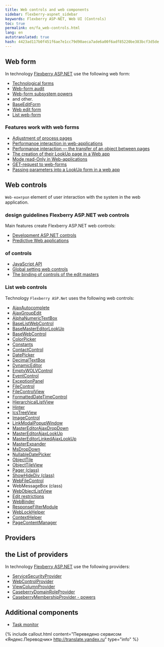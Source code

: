 ```yaml
--- 
title: Web controls and web components 
sidebar: flexberry-aspnet_sidebar 
keywords: Flexberry ASP-NET, Web UI (Controls) 
toc: true 
permalink: en/fa_web-controls.html 
lang: en 
autotranslated: true 
hash: 4423ad117b0f451f6ae7e1cc79d90aeca7ade6a00f6adf85220be383bcf3d5de 
--- 
```


## Web form 

In technology [Flexberry ASP.NET](fa_flexberry-asp-net.html) use the following web form: 
* [Technological forms](fa_tech-forms-web.html) 
* [Web-form audit](fa_audit-web-forms.html) 
* [Web-form subsystem powers](fa_security-forms.html) 
* and other. 
* [BaseEditForm](fa_base-edit-form.html) 
* [Web edit form](fa_editform.html) 
* [List web-form](fa_web-object-list-view.html) 

### Features work with web forms 

* [Adjustment of process pages](fa_technological-forms-customization-example.html) 
* [Performanoe interaction in web-applications](fa_form-interaction.html) 
* [Performanoe interaction — the transfer of an object between pages](fa_object-transfer-web.html) 
* [The creation of their LookUp page in a Web app](fa_lookup-form.html) 
* [Mode read-Only in Web-applications](fa_read-only-web.html) 
* [GET-request to web-forms](fa_get-query-parameters-forms.html) 
* [Passing parameters into a LookUp form in a web app](fa_lookup-form-send-params.html) 

## Web controls 

`Web-контрол` element of user interaction with the system in the web application. 

### design guidelines Flexberry ASP.NET web controls 

Main features create Flexberry ASP.NET web controls: 

* [Development ASP.NET controls](fa_developing-controls.html) 
* [Predictive Web applications](fa_predict-input-web.html) 

### of controls 

* [JavaScript API](fa_javascript-api.html) 
* [Global setting web controls](fa_init-control-settings-delegate.html) 
* [The binding of controls of the edit masters](fa_linked-master-editors.html) 

### List web controls 

Technology `Flexberry ASP.Net` uses the following web controls: 

* [AjaxAutocomplete](fa_ajax-autocomplete.html) 
* [AjaxGroupEdit](fa_ajax-group-edit.html) 
* [AlphaNumericTextBox](fa_alpha-numeric-textbox.html) 
* [BaseListWebControl](fa_base-list-web-control.html) 
* [BaseMasterEditorLookUp](fa_base-master-editor-lookup.html) 
* [BaseWebControl](fa_base-web-control.html) 
* [ColorPicker](fa_color-picker.html) 
* [Constants](fa_constants.html) 
* [ContactControl](fa_contact-control.html) 
* [DatePicker](fa_date-picker.html) 
* [DecimalTextBox](fa_decimal-textbox.html) 
* [DynamicEditor](fa_dynamic-editor.html) 
* [EmptyWOLVControl](fa_wolv-empty-control.html) 
* [EventControl](fa_event-control.html) 
* [ExceptionPanel](fa_exception-panel.html) 
* [FileControl](fa_file-control-web.html) 
* [FileControlView](fa_file-control-view.html) 
* [FormattedDateTimeControl](fa_formatted-datetime-control.html) 
* [HierarchicalListView](fa_hierarchical-listview.html) 
* [Hinter](fa_hinter.html) 
* [IcsTreeView](fa_ics-treeview.html) 
* [ImageControl](fa_image-control.html) 
* [LinkModalPopupWindow](fa_link-modal-popup-window.html) 
* [MasterEditorAjaxDropDown](fa_master-editor-ajax-dropdown.html) 
* [MasterEditorAjaxLookUp](fa_master-editor-ajax-lookup.html) 
* [MasterEditorLinkedAjaxLookUp](fa_master-editor-linked-ajax-lookup.html) 
* [MasterExpander](fa_ajax-controls-master-expander.html) 
* [MsDropDown](fa_ms-drop-down.html) 
* [NullableDatePicker](fa_nullable-date-picker.html) 
* [ObjectTile](fa_ajax-controls-object-tile.html) 
* [ObjectTileView](fa_ajax-controls-object-tile-view.html) 
* [Pager (class)](fa_pager.html) 
* [ShowHideDiv (class)](fa_show-hide-div.html) 
* [WebFileControl](fa_file-control-description.html) 
* WebMessageBox (class) 
* [WebObjectListView](fa_web-object-list-view.html) 
* [Edit restrictions](fa_advanced-limit-editor.html) 
* [WebBinder](fa_web-binder.html) 
* [ResponseFilterModule](fa_response-filter-module.html) 
* [WebLockHelper](fa_web-lock-helper.html) 
* [ContextHelper](fa_context-helper.html) 
* [PageContentManager](fa_page-content-manager.html) 

## Providers 

## the List of providers 

In technology [Flexberry ASP.NET](fa_flexberry-asp-net.html) use the following providers: 

* [ServiceSecurityProvider](fa_service-security-provider.html) 
* [WebControlProvider](fa_web-control-provider.html) 
* [ViewColumnProvider](fa_view-column-provider.html) 
* [CaseberryDomainRoleProvider](fa_domain-role-provider.html) 
* [CaseberryMembershipProvider - powers](fa_membership-provider.html) 

## Additional components 

* [Task monitor](fa_monitor-tasks.html) 



{% include callout.html content="Переведено сервисом «Яндекс.Переводчик» <http://translate.yandex.ru>" type="info" %}